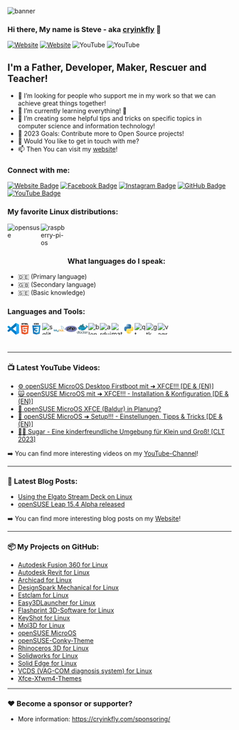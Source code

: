 ![banner](https://user-images.githubusercontent.com/79079633/126905669-37e79932-a515-4160-98c0-97a142130e10.png)


### Hi there, My name is Steve - aka [cryinkfly][about] 👋

[![Website](https://img.shields.io/website?label=cryinkfly.com&style=for-the-badge&url=https%3A%2F%2Fcryinkfly.com)](https://cryinkfly.com)
[![Website](https://img.shields.io/website?label=cryinkfly.de&style=for-the-badge&url=https%3A%2F%2Fcryinkfly.de)](https://cryinkfly.de)
![YouTube](https://img.shields.io/youtube/channel/subscribers/UCJO-EOBPtlVv5OycHkFPcRg?label=YouTube%20Subscribers&style=for-the-badge)
![YouTube](https://img.shields.io/github/stars/cryinkfly?style=for-the-badge)

## I'm a Father, Developer, Maker, Rescuer and Teacher!

- 🔭 I’m looking for people who support me in my work so that we can achieve great things together!
- 🌱 I’m currently learning everything! 🤣
- 📔 I’m creating some helpful tips and tricks on specific topics in computer science and information technology!
- 🥅 2023 Goals: Contribute more to Open Source projects!
- 💬 Would You like to get in touch with me?
- 📫 Then You can visit my <a href="https://cryinkfly.com">website</a>!

### Connect with me:

[<img src="https://img.shields.io/badge/Website-73ba25?style=for-the-badge&logo=website&logoColor=black" alt="Website Badge"/>][website]
[<img src="https://img.shields.io/badge/Facebook-blue?style=for-the-badge&logo=facebook&logoColor=white" alt="Facebook Badge"/>][facebook]
[<img src="https://img.shields.io/badge/Instagram-purple?style=for-the-badge&logo=instagram&logoColor=white" alt="Instagram Badge"/>][instagram]
[<img src="https://img.shields.io/badge/GitHub-black?style=for-the-badge&logo=github&logoColor=white" alt="GitHub Badge"/>][github]
[<img src="https://img.shields.io/badge/YouTube-red?style=for-the-badge&logo=youtube&logoColor=white" alt="YouTube Badge"/>][youtube]

### My favorite Linux distributions:

<a href="https://www.opensuse.org/" target="_blank" rel="nofollow noopener noreferrer"><img src="https://en.opensuse.org/images/f/f2/Button-laptop-colour.png" alt="opensuse" align="left" width="75" height="75"/> </a>
<a href="https://www.raspberrypi.com/software/" target="_blank" rel="nofollow noopener noreferrer"><img src="https://upload.wikimedia.org/wikipedia/de/thumb/c/cb/Raspberry_Pi_Logo.svg/190px-Raspberry_Pi_Logo.svg.png" alt="raspberry-pi-os" align="left" width="60" height="75"/> </a> 

<br />
<br />
<br />

### What languages do I speak:

- 🇩🇪 (Primary language)
- 🇬🇧 (Secondary language)
- 🇸🇪 (Basic knowledge)

### Languages and Tools:

<a href="https://code.visualstudio.com/" target="_blank" rel="nofollow noopener noreferrer"><img src="https://raw.githubusercontent.com/github/explore/80688e429a7d4ef2fca1e82350fe8e3517d3494d/topics/visual-studio-code/visual-studio-code.png" alt="visual-studio-code" align="left" width="26" height="26"/> </a> 
<a href="https://www.w3.org/html/" target="_blank" rel="nofollow noopener noreferrer"> <img src="https://raw.githubusercontent.com/devicons/devicon/master/icons/html5/html5-original-wordmark.svg" alt="html5" align="left" width="26" height="26"/> </a> 
<a href="https://www.w3schools.com/css/" target="_blank" rel="nofollow noopener noreferrer"> <img src="https://raw.githubusercontent.com/devicons/devicon/master/icons/css3/css3-original-wordmark.svg" alt="css3" align="left" width="26" height="26"/> 
<a href="https://www.sqlite.org/" target="_blank" rel="nofollow noopener noreferrer"> <img src="https://www.vectorlogo.zone/logos/sqlite/sqlite-icon.svg" alt="sqlite" align="left" width="26" height="26"/> </a> 
<a href="https://www.mysql.com/" target="_blank" rel="nofollow noopener noreferrer"> <img src="https://raw.githubusercontent.com/devicons/devicon/master/icons/mysql/mysql-original-wordmark.svg" alt="mysql" align="left" width="26" height="26"/> </a>
<a href="https://www.php.net" target="_blank" rel="nofollow noopener noreferrer"> <img src="https://raw.githubusercontent.com/devicons/devicon/master/icons/php/php-original.svg" alt="php" align="left" width="26" height="26"/> </a>
<a href="https://www.docker.com/" target="_blank" rel="nofollow noopener noreferrer"> <img src="https://raw.githubusercontent.com/devicons/devicon/master/icons/docker/docker-original-wordmark.svg" alt="docker" align="left" width="26" height="26"/> </a> 
<a href="https://www.blender.org/" target="_blank" rel="nofollow noopener noreferrer"> <img src="https://download.blender.org/branding/community/blender_community_badge_white.svg" alt="blender" align="left" width="26" height="26"/> </a> 
<a href="https://www.arduino.cc/" target="_blank" rel="nofollow noopener noreferrer"><img src="https://cdn.worldvectorlogo.com/logos/arduino-1.svg" alt="arduino" align="left" width="26" height="26"/> </a> 
<a href="https://www.mathworks.com/" target="_blank" rel="nofollow noopener noreferrer"> <img src="https://upload.wikimedia.org/wikipedia/commons/2/21/Matlab_Logo.png" alt="matlab" align="left" width="26" height="26"/> </a>
<a href="https://www.python.org" target="_blank" rel="nofollow noopener noreferrer"> <img src="https://raw.githubusercontent.com/devicons/devicon/master/icons/python/python-original.svg" alt="python" align="left" width="26" height="26"/> </a> 
<a href="https://www.qt.io/" target="_blank" rel="nofollow noopener noreferrer"> <img src="https://upload.wikimedia.org/wikipedia/commons/0/0b/Qt_logo_2016.svg" alt="qt" align="left" width="26" height="26"/> </a> 
<a href="https://www.gtk.org/" target="_blank" rel="nofollow noopener noreferrer"> <img src="https://upload.wikimedia.org/wikipedia/commons/7/71/GTK_logo.svg" alt="gtk" align="left" width="26" height="26"/> </a> 
<a href="https://www.vagrantup.com/" target="_blank" rel="nofollow noopener noreferrer"> <img src="https://www.vectorlogo.zone/logos/vagrantup/vagrantup-icon.svg" alt="vagrant" align="left" width="26" height="26"/> </a>

<br />
<br />
<br />

---

### 📺 Latest YouTube Videos:
<!-- YOUTUBE:START -->
- [⚙️ openSUSE MicroOS Desktop Firstboot mit ➜ XFCE!!! [DE &amp; &lpar;EN&rpar;]](https://www.youtube.com/watch?v=PPYOM3z_DIc)
- [🙀 openSUSE MicroOS mit ➜ XFCE!!! - Installation &amp; Konfiguration [DE &amp; &lpar;EN&rpar;]](https://www.youtube.com/watch?v=V-0yngWXbU4)
- [🦎 openSUSE MicroOS XFCE &lpar;Baldur&rpar; in Planung?](https://www.youtube.com/watch?v=OpGcWn508Sw)
- [🚀 openSUSE MicroOS ➜ Setup!!! - Einstellungen, Tipps &amp; Tricks [DE &amp; &lpar;EN&rpar;]](https://www.youtube.com/watch?v=6u-ZKKVg9-A)
- [🧑‍🏫 Sugar - Eine kinderfreundliche Umgebung für Klein und Groß! [CLT 2023]](https://www.youtube.com/watch?v=OdFXML5KkY8)
<!-- YOUTUBE:END -->
  
➡️ You can find more interesting videos on my [YouTube-Channel]!
  
---

### 📕 Latest Blog Posts:

<!-- BLOG-POST-LIST:START -->
- [Using the Elgato Stream Deck on Linux](https://cryinkfly.com/using-the-elgato-stream-deck-on-linux/)
- [openSUSE Leap 15.4 Alpha released](https://cryinkfly.com/opensuse-leap-15-4-alpha-released/)
<!-- BLOG-POST-LIST:END -->
  
➡️ You can find more interesting blog posts on my [Website]!   
  
---
  
### 📦 My Projects on GitHub:
  
- [Autodesk Fusion 360 for Linux](https://github.com/cryinkfly/Autodesk-Fusion-360-for-Linux)
- [Autodesk Revit for Linux](https://github.com/cryinkfly/Autodesk-Revit-for-Linux)
- [Archicad for Linux](https://github.com/cryinkfly/Archicad-for-Linux)
- [DesignSpark Mechanical for Linux](https://github.com/cryinkfly/DesignSpark-Mechanical-for-Linux)
- [Estclam for Linux](https://github.com/cryinkfly/Estlcam-for-Linux)
- [Easy3DLauncher for Linux](https://github.com/cryinkfly/Easy3DLauncher-for-Linux)
- [Flashprint 3D-Software for Linux](https://github.com/cryinkfly/Flashprint---3D-Printer-Software)
- [KeyShot for Linux](https://github.com/cryinkfly/KeyShot-for-Linux)
- [Mol3D for Linux](https://github.com/cryinkfly/Moment-of-Inspiration-MoI3D-for-Linux)
- [openSUSE MicroOS](https://github.com/cryinkfly/openSUSE-MicroOS)
- [openSUSE-Conky-Theme](https://github.com/cryinkfly/openSUSE-Conky-Theme)
- [Rhinoceros 3D for Linux](https://github.com/cryinkfly/Rhinoceros-3D-for-Linux)
- [Solidworks for Linux](https://github.com/cryinkfly/SOLIDWORKS-for-Linux)
- [Solid Edge for Linux](https://github.com/cryinkfly/Solid-Edge-for-Linux)
- [VCDS (VAG-COM diagnosis system) for Linux](https://github.com/cryinkfly/VCDS-VAG-COM-Diagnosis-system-for-Linux)
- [Xfce-Xfwm4-Themes](https://github.com/cryinkfly/Xfce-Xfwm4-Themes)

---
  
### ❤️ Become a sponsor or supporter?
  
- More information: https://cryinkfly.com/sponsoring/

[Website]: https://cryinkfly.com
[about]: https://cryinkfly.com/about/
[facebook]: https://www.facebook.com/cryinkfly/
[instagram]: https://instagram.com/cryinkfly
[github]: https://github.com/cryinkfly/
[youtube]: https://www.youtube.com/channel/UCJO-EOBPtlVv5OycHkFPcRg
[YouTube-Channel]: https://www.youtube.com/channel/UCJO-EOBPtlVv5OycHkFPcRg
  
[Autodesk Fusion 360]: https://github.com/cryinkfly/Fusion-360---Linux-Wine-Version-
[SOLIDWORKS]: https://github.com/cryinkfly/SOLIDWORKS-Linux-Wine-Version-
[Rhino 3D]: https://github.com/cryinkfly/Rhino-3D---Linux-Wine-Version-
[DesignSpark Mechanical]: https://github.com/cryinkfly/DesignSpark-Mechanical---Linux-Wine-Version-
[FlashPrint]: https://github.com/cryinkfly/Flashprint---3D-Printer-Software
